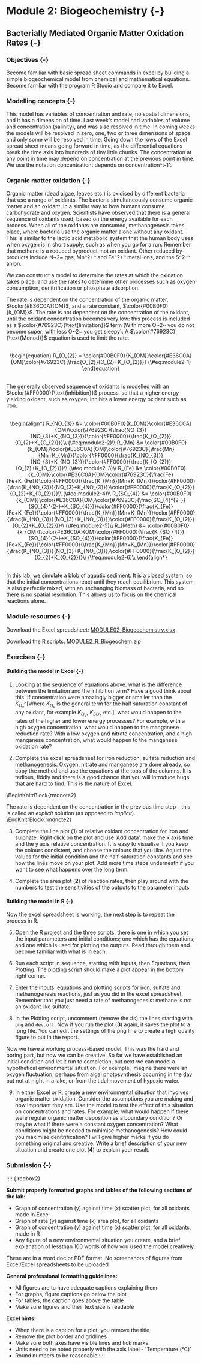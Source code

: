 # Module 2: Biogeochemistry {-}

## Bacterially Mediated Organic Matter Oxidation Rates {-}

### Objectives {-}
Become familiar with basic spread sheet commands in excel by building a simple biogeochemical model from chemical and mathematical equations. Become familiar with the program R Studio and compare it to Excel.

### Modelling concepts {-}
This model has variables of concentration and rate, no spatial dimensions, and it has a dimension of time. Last week’s model had variables of volume and concentration (salinity), and was also resolved in time. In coming weeks the models will be resolved in zero, one, two or three dimensions of space, and only some will be resolved in time. Going down the rows of the Excel spread sheet means going forward in time, as the differential equations break the time axis into hundreds of tiny little chunks. The concentration at any point in time may depend on concentration at the previous point in time. We use the notation concentrationt depends on concentration^t-1^.

### Organic matter oxidation {-}
Organic matter (dead algae, leaves etc.) is oxidised by different bacteria that use a range of oxidants. The bacteria simultaneously consume organic matter and an oxidant, in a similar way to how humans consume carbohydrate and oxygen. Scientists have observed that there is a general sequence of oxidants used, based on the energy available for each process. When all of the oxidants are consumed, methanogenesis takes place, where bacteria use the organic matter alone without any oxidant. This is similar to the lactic acid metabolic system that the human body uses when oxygen is in short supply, such as when you go for a run. Remember that methane is a reduced byproduct, not an oxidant. Other reduced by-products include N~2~ gas, Mn^2+^ and Fe^2+^ metal ions, and the S^2-^ anion.

We can construct a model to determine the rates at which the oxidation takes place, and use the rates to determine other processes such as oxygen consumption, denitrification or phosphate adsorption.

The rate is dependent on the concentration of the organic matter, $\color{#E36C0A}{OM}$, and a rate constant, $\color{#00B0F0}{k_{OM}}$. The rate is not dependent on the concentration of the oxidant, until the oxidant concentration becomes very low: this process is included as a $\color{#76923C}{\text{limitation}}$ term (With more O~2~ you do not become super; with less O~2~ you get sleepy). A $\color{#76923C}{\text{Monod}}$ equation is used to limit the rate.

<center>
<br>
\begin{equation}
R_{O_{2}} = \color{#00B0F0}{K_{OM}}\color{#E36C0A}{OM}\color{#76923C}{\frac{O_{2}}{O_{2}+K_{O_{2}}}}
(\#eq:module2-1)
\end{equation}
</center>
<br>

The generally observed sequence of oxidants is modelled with an $\color{#FF0000}{\text{inhibition}}$ process, so that a higher energy yielding oxidant, such as oxygen, inhibits a lower energy oxidant such as iron.

<center>
<br>
\begin{align*}
R_{NO_{3}} &= \color{#00B0F0}{k_{OM}}\color{#E36C0A}{OM}\color{#76923C}{\frac{NO_{3}}{NO_{3}+K_{NO_{3}}}}\color{#FF0000}{\frac{K_{O_{2}}}{O_{2}+K_{O_{2}}}}\\
(\#eq:module2-2)\\
R_{Mn} &= \color{#00B0F0}{k_{OM}}\color{#E36C0A}{OM}\color{#76923C}{\frac{Mn}{Mn+K_{Mn}}}\color{#FF0000}{\frac{K_{NO_{3}}}{NO_{3}+K_{NO_{3}}}}\color{#FF0000}{\frac{K_{O_{2}}}{O_{2}+K_{O_{2}}}}\\
(\#eq:module2-3)\\
R_{Fe} &= \color{#00B0F0}{k_{OM}}\color{#E36C0A}{OM}\color{#76923C}{\frac{Fe}{Fe+K_{Fe}}}\color{#FF0000}{\frac{K_{Mn}}{Mn+K_{Mn}}}\color{#FF0000}{\frac{K_{NO_{3}}}{NO_{3}+K_{NO_{3}}}}\color{#FF0000}{\frac{K_{O_{2}}}{O_{2}+K_{O_{2}}}}\\
(\#eq:module2-4)\\
R_{SO_{4}} &= \color{#00B0F0}{k_{OM}}\color{#E36C0A}{OM}\color{#76923C}{\frac{SO_{4}^{2-}}{SO_{4}^{2-}+K_{SO_{4}}}}\color{#FF0000}{\frac{K_{Fe}}{Fe+K_{Fe}}}\color{#FF0000}{\frac{K_{Mn}}{Mn+K_{Mn}}}\color{#FF0000}{\frac{K_{NO_{3}}}{NO_{3}+K_{NO_{3}}}}\color{#FF0000}{\frac{K_{O_{2}}}{O_{2}+K_{O_{2}}}}\\
(\#eq:module2-5)\\
R_{Meth} &= \color{#00B0F0}{k_{OM}}\color{#E36C0A}{OM}\color{#FF0000}{\frac{K_{SO_{4}}}{SO_{4}^{2-}+K_{SO_{4}}}}\color{#FF0000}{\frac{K_{Fe}}{Fe+K_{Fe}}}\color{#FF0000}{\frac{K_{Mn}}{Mn+K_{Mn}}}\color{#FF0000}{\frac{K_{NO_{3}}}{NO_{3}+K_{NO_{3}}}}\color{#FF0000}{\frac{K_{O_{2}}}{O_{2}+K_{O_{2}}}}\\
(\#eq:module2-6)\\
\end{align*}
</center>
<br>

In this lab, we simulate a blob of aquatic sediment. It is a closed system, so that the initial concentrations react until they reach equilibrium. This system is also perfectly mixed, with an unchanging biomass of bacteria, and so there is no spatial resolution. This allows us to focus on the chemical reactions alone.

### Module resources {-}

Download the Excel spreadsheet: [MODULE02_Biogeochemistry.xlsx](./resources/module2/MODULE02_Biogeochemistry.xlsx)

Download the R scripts: [MODULE2_R_Biogeochem.zip](./resources/module2/MODULE2_R_Biogeochem.zip)

### Exercises {-}

#### Building the model in Excel {-}

1) Looking at the sequence of equations above: what is the difference between the limitation and the inhibition term? Have a good think about this. If concentration were amazingly bigger or smaller than the $K_{O_{x}}$^[Where $K_{O_{x}}$ is the general term for the half saturation constant of any oxidant, for example $K_{O_{2}}$, $K_{SO_{4}}$ etc.], what would happen to the rates of the higher and lower energy processes? For example, with a high oxygen concentration, what would happen to the manganese reduction rate? With a low oxygen and nitrate concentration, and a high manganese concentration, what would happen to the manganese oxidation rate?


2) Complete the excel spreadsheet for iron reduction, sulfate reduction and methanogenesis. Oxygen, nitrate and manganese are done already, so copy the method and use the equations at the tops of the columns. It is tedious, fiddly and there is a good chance that you will introduce bugs that are hard to find. This is the nature of Excel.

\BeginKnitrBlock{rmdnote2}<div class="rmdnote2">The rate is dependent on the concentration in the previous time step – this is called an *explicit* solution (as opposed to *implicit*).</div>\EndKnitrBlock{rmdnote2}

3) Complete the line plot (**1**) of relative oxidant concentration for iron and sulphate. Right click on the plot and use ‘Add data’, make the x axis time and the y axis relative concentration. It is easy to visualise if you keep the colours consistent, and choose the colours that you like. Adjust the values for the initial condition and the half-saturation constants and see how the lines move on your plot. Add more time steps underneath if you want to see what happens over the long term.

4) Complete the area plot (**2**) of reaction rates, then play around with the numbers to test the sensitivities of the outputs to the parameter inputs

####  Building the model in R {-}

Now the excel spreadsheet is working, the next step is to repeat the process in R.

5) Open the R project and the three scripts: there is one in which you set the input parameters and initial conditions; one which has the equations; and one which is used for plotting the outputs. Read through them and become familiar with what is in each.

6) Run each script in sequence, starting with Inputs, then Equations, then Plotting. The plotting script should make a plot appear in the bottom right corner.

7) Enter the inputs, equations and plotting scripts for iron, sulfate and methanogenesis reactions, just as you did in the excel spreadsheet. Remember that you just need a rate of methanogenesis: methane is not an oxidant like sulfate.

8) In the Plotting script, uncomment (remove the #s) the lines starting with `png` and `dev.off`. Now if you run the plot (**3**) again, it saves the plot to a .png file. You can edit the settings of the png line to create a high quality figure to put in the report.

Now we have a working process-based model. This was the hard and boring part, but now we can be creative. So far we have established an initial condition and let it run to completion, but next we can model a hypothetical environmental situation. For example, imagine there were an oxygen fluctuation, perhaps from algal photosynthesis occurring in the day but not at night in a lake, or from the tidal movement of hypoxic water.

9) In either Excel or R, create a new environmental situation that involves organic matter oxidation. Consider the assumptions you are making and how important they are. Use the model to test the effect of this situation on concentrations and rates. For example, what would happen if there were regular organic matter deposition as a boundary condition? Or maybe what if there were a constant oxygen concentration? What conditions might be needed to minimise methanogenesis? How could you maximise denitrification? I will give higher marks if you do something original and creative. Write a brief description of your new situation and create one plot (**4**) to explain your result. 

### Submission {-}
:::: {.redbox2}

**Submit properly formatted graphs and tables of the following sections of the lab:**

- Graph of concentration (y) against time (x) scatter plot, for all oxidants, made in Excel
- Graph of rate (y) against time (x) area plot, for all oxidants
- Graph of concentration (y) against time (x) scatter plot, for all oxidants, made in R
- Any figure of a new environmental situation you create, and a brief explanation of lessthan 100 words of how you used the model creatively.

These are in a word doc or PDF format. No screenshots of figures from Excel/Excel spreadsheets to be uploaded

**General professional formatting guidelines:**

- All figures are to have adequate captions explaining them
- For graphs, figure captions go below the plot
- For tables, the caption goes above the table
- Make sure figures and their text size is readable

**Excel hints:**

- When there is a caption for a plot, you remove the title
- Remove the plot border and gridlines
- Make sure both axes have visible lines and tick marks
- Units need to be noted properly with the axis label - 'Temperature (°C)'
- Round numbers to be reasonable
::::

